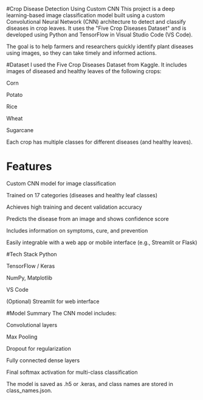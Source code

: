 #Crop Disease Detection Using Custom CNN
This project is a deep learning-based image classification model built using a custom Convolutional Neural Network (CNN) architecture to detect and classify diseases in crop leaves. It uses the "Five Crop Diseases Dataset" and is developed using Python and TensorFlow in Visual Studio Code (VS Code).

The goal is to help farmers and researchers quickly identify plant diseases using images, so they can take timely and informed actions.

 #Dataset
I used the Five Crop Diseases Dataset from Kaggle. It includes images of diseased and healthy leaves of the following crops:

Corn

Potato

Rice

Wheat

Sugarcane

Each crop has multiple classes for different diseases (and healthy leaves).

# Features
Custom CNN model for image classification

Trained on 17 categories (diseases and healthy leaf classes)

Achieves high training and decent validation accuracy

Predicts the disease from an image and shows confidence score

Includes information on symptoms, cure, and prevention

Easily integrable with a web app or mobile interface (e.g., Streamlit or Flask)

#Tech Stack
Python

TensorFlow / Keras

NumPy, Matplotlib

VS Code

(Optional) Streamlit for web interface

#Model Summary
The CNN model includes:

Convolutional layers

Max Pooling

Dropout for regularization

Fully connected dense layers

Final softmax activation for multi-class classification

The model is saved as .h5 or .keras, and class names are stored in class_names.json.
